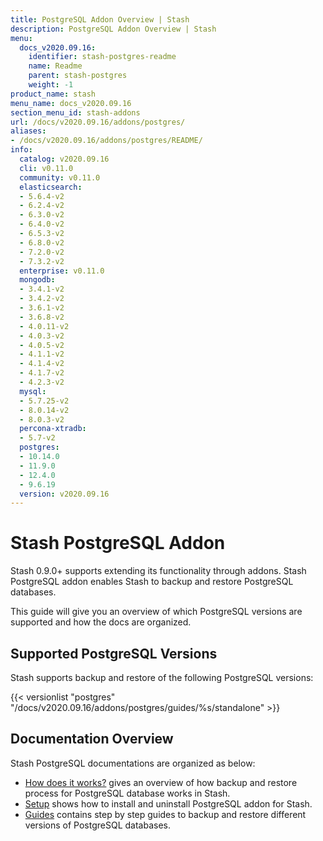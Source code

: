 ```yaml
---
title: PostgreSQL Addon Overview | Stash
description: PostgreSQL Addon Overview | Stash
menu:
  docs_v2020.09.16:
    identifier: stash-postgres-readme
    name: Readme
    parent: stash-postgres
    weight: -1
product_name: stash
menu_name: docs_v2020.09.16
section_menu_id: stash-addons
url: /docs/v2020.09.16/addons/postgres/
aliases:
- /docs/v2020.09.16/addons/postgres/README/
info:
  catalog: v2020.09.16
  cli: v0.11.0
  community: v0.11.0
  elasticsearch:
  - 5.6.4-v2
  - 6.2.4-v2
  - 6.3.0-v2
  - 6.4.0-v2
  - 6.5.3-v2
  - 6.8.0-v2
  - 7.2.0-v2
  - 7.3.2-v2
  enterprise: v0.11.0
  mongodb:
  - 3.4.1-v2
  - 3.4.2-v2
  - 3.6.1-v2
  - 3.6.8-v2
  - 4.0.11-v2
  - 4.0.3-v2
  - 4.0.5-v2
  - 4.1.1-v2
  - 4.1.4-v2
  - 4.1.7-v2
  - 4.2.3-v2
  mysql:
  - 5.7.25-v2
  - 8.0.14-v2
  - 8.0.3-v2
  percona-xtradb:
  - 5.7-v2
  postgres:
  - 10.14.0
  - 11.9.0
  - 12.4.0
  - 9.6.19
  version: v2020.09.16
---
```


# Stash PostgreSQL Addon

Stash 0.9.0+ supports extending its functionality through addons. Stash PostgreSQL addon enables Stash to backup and restore PostgreSQL databases.

This guide will give you an overview of which PostgreSQL versions are supported and how the docs are organized.

## Supported PostgreSQL Versions

Stash supports backup and restore of the following PostgreSQL versions:

{{< versionlist "postgres" "/docs/v2020.09.16/addons/postgres/guides/%s/standalone" >}}

## Documentation Overview

Stash PostgreSQL documentations are organized as below:

- [How does it works?](/docs/v2020.09.16/addons/postgres/overview) gives an overview of how backup and restore process for PostgreSQL database works in Stash.
- [Setup](/docs/v2020.09.16/addons/postgres/setup/install) shows how to install and uninstall PostgreSQL addon for Stash.
- [Guides](/docs/v2020.09.16/addons/postgres/guides/11.2/standalone) contains step by step guides to backup and restore different versions of PostgreSQL databases.

